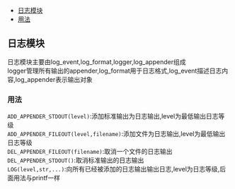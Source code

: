 - [日志模块](#日志模块)
- [用法](#用法)
## 日志模块
日志模块主要由log_event,log_format,logger,log_appender组成  
logger管理所有输出的appender,log_format用于日志格式,log_event描述日志内容,log_appender表示输出对象   
### 用法
`ADD_APPENDER_STDOUT(level)`:添加标准输出为日志输出,level为最低输出日志等级  
`ADD_APPENDER_FILEOUT(level,filename)`:添加文件为日志输出,level为最低输出日志等级  
`DEL_APPENDER_FILEOUT(filename)`:取消一个文件的日志输出  
`DEL_APPENDER_STDOUT()`:取消标准输出的日志输出  
`LOG(level,str,...)`:向所有已经被添加的日志输出输出日志,level为日志等级,后面用法与printf一样  
